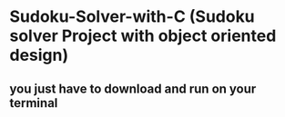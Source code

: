 # Sudoku-Solver-with-C (Sudoku solver Project with object oriented design)


## you just have to download and run on your terminal 
